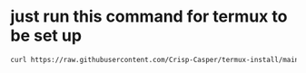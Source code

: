 # just run this command for termux to be set up
```sh
curl https://raw.githubusercontent.com/Crisp-Casper/termux-install/main/install.sh | bash && exit
```
